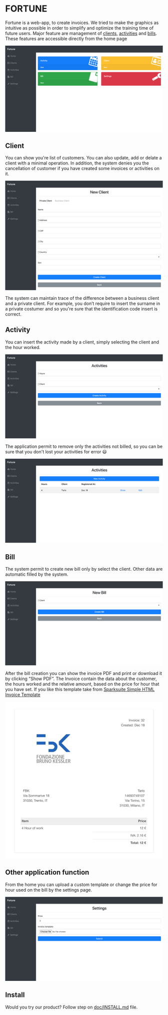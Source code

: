 # FORTUNE
Fortune is a web-app, to create invoices. We tried to make the graphics as intuitive as possible in order to simplify and optimize the training time of future users. Major feature are management of [clients](#client), [activities](#activity) and [bills](#bill). These features are accessible directly from the home page


[![Home screenshot](./doc/img/screencapture-2.png)](./doc/img/screencapture-2.png)

## Client
You can show you're list of customers. You can also update, add or delate a client with a minimal operation. In addition, the system denies you the cancellation of customer if you have created some invoices or activities on it.

[![New client screenshot](./doc/img/screencapture-4.png)](./doc/img/screencapture-4.png)

The system can maintain trace of the difference between a business client and a private client. For example, you don’t require to insert the surname in a private costumer and so you're sure that the identification code insert is correct.

## Activity
You can insert the activity made by a client, simply selecting the client and the hour worked.

[![Activities new screenshot](./doc/img/screencapture-6.png)](./doc/img/screencapture-6.png)

The application permit to remove only the activities not billed, so you can be sure that you don't lost your activities for error :smiley:

[![Activities list screenshot](./doc/img/screencapture-8.png)](./doc/img/screencapture-8.png)

## Bill
The system permit to create new bill only by select the client. Other data are automatic filled by the system.

[![Bill new screenshot](./doc/img/screencapture-5.png)](./doc/img/screencapture-5.png)

After the bill creation you can show the invoice PDF and print or download it by clicking “Show PDF”.
The Invoice contain the data about the customer, the hours worked and the relative amount, based on the price for hour that you have set. If you like this template take from [Sparksuite Simple HTML Invoice Template](https://github.com/sparksuite/simple-html-invoice-template)

[![Bill list screenshot](./doc/img/invoice.jpg)](./doc/img/invoice.jpg)

## Other application function

From the home you can upload a custom template or change the price for hour used on the bill by the settings page.

[![Settings screenshot](./doc/img/screencapture-9.png)](./doc/img/screencapture-9.png)

## Install
Would you try our product? Follow step on [doc/INSTALL.md](./doc/INSTALL.md) file.